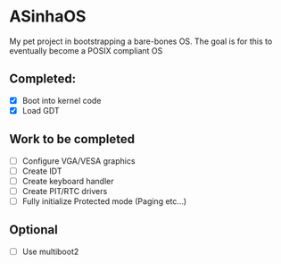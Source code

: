 # ASinhaOS

My pet project in bootstrapping a bare-bones OS. The goal is for this to eventually become a POSIX compliant OS

## Completed:
- [X] Boot into kernel code
- [X] Load GDT

## Work to be completed
- [ ] Configure VGA/VESA graphics
- [ ] Create IDT
- [ ] Create keyboard handler
- [ ] Create PIT/RTC drivers
- [ ] Fully initialize Protected mode (Paging etc...)

## Optional
- [ ] Use multiboot2
